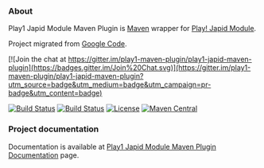 ### About

Play1 Japid Module Maven Plugin is [Maven](https://maven.apache.org) wrapper for [Play! Japid Module](https://www.playframework.com/modules/japid).

Project migrated from [Google Code](https://code.google.com/p/maven-play-plugin/).

[![Join the chat at https://gitter.im/play1-maven-plugin/play1-japid-maven-plugin](https://badges.gitter.im/Join%20Chat.svg)](https://gitter.im/play1-maven-plugin/play1-japid-maven-plugin?utm_source=badge&utm_medium=badge&utm_campaign=pr-badge&utm_content=badge)

[![Build Status](https://travis-ci.org/play1-maven-plugin/play1-japid-maven-plugin.png)](https://travis-ci.org/play1-maven-plugin/play1-japid-maven-plugin)
[![Build Status](https://circleci.com/gh/play1-maven-plugin/play1-japid-maven-plugin.svg?&style=shield)](https://circleci.com/gh/play1-maven-plugin/play1-japid-maven-plugin)
[![License](http://img.shields.io/:license-Apache%202-red.svg)](http://www.apache.org/licenses/LICENSE-2.0.txt)
[![Maven Central](https://maven-badges.herokuapp.com/maven-central/com.google.code.maven-play-plugin/play-japid-maven-plugin/badge.png?style=flat)](http://search.maven.org/#search|ga|1|g%3A%22com.google.code.maven-play-plugin%22%20AND%20a%3A%22play-japid-maven-plugin%22)

### Project documentation

Documentation is available at [Play1 Japid Module Maven Plugin Documentation](https://play1-maven-plugin.github.io/play1-japid-maven-plugin/) page.
